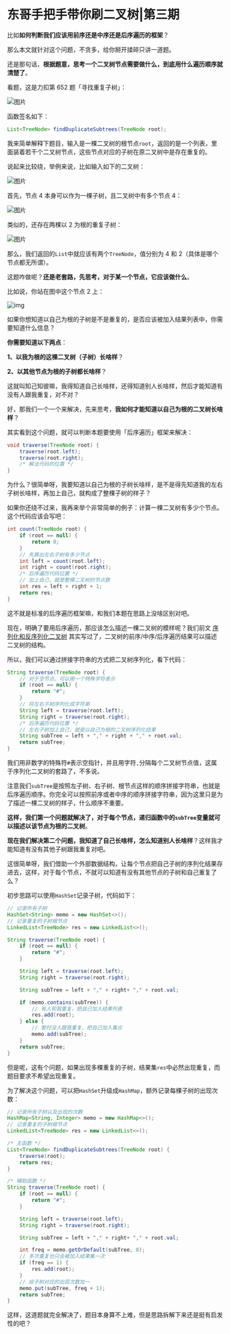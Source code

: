 # 东哥手把手带你刷二叉树|第三期

比如**如何判断我们应该用前序还是中序还是后序遍历的框架**？

那么本文就针对这个问题，不贪多，给你掰开揉碎只讲一道题。

还是那句话，**根据题意，思考一个二叉树节点需要做什么，到底用什么遍历顺序就清楚了**。

看题，这是力扣第 652 题「寻找重复子树」：

![图片](asserts/images/640-20210923234923114)

函数签名如下：

```java
List<TreeNode> findDuplicateSubtrees(TreeNode root);
```

我来简单解释下题目，输入是一棵二叉树的根节点`root`，返回的是一个列表，里面装着若干个二叉树节点，这些节点对应的子树在原二叉树中是存在重复的。

说起来比较绕，举例来说，比如输入如下的二叉树：

![图片](https://mmbiz.qpic.cn/sz_mmbiz_png/gibkIz0MVqdEZ34jAzIFyYFwydTpKCfA4QECqOM5iahlG09xrjp1zicjeFHq1AibwMePraL6vVws9iaicmeknfOWB7iaA/640?wx_fmt=png&tp=webp&wxfrom=5&wx_lazy=1&wx_co=1)

首先，节点 4 本身可以作为一棵子树，且二叉树中有多个节点 4：

![图片](https://mmbiz.qpic.cn/sz_mmbiz_png/gibkIz0MVqdEZ34jAzIFyYFwydTpKCfA4FhMaPRFn7hZhJDXyV2ia3LKtibnYcAnTfP0F57icUtZjww1ic2ia0ZzYFkw/640?wx_fmt=png&tp=webp&wxfrom=5&wx_lazy=1&wx_co=1)

类似的，还存在两棵以 2 为根的重复子树：

![图片](https://mmbiz.qpic.cn/sz_mmbiz_png/gibkIz0MVqdEZ34jAzIFyYFwydTpKCfA4FfHnXLGPicfb8aL6kFuK6UIdn6a7Mqf8sXKZG4vJrMM6uWJKoAq4LNA/640?wx_fmt=png&tp=webp&wxfrom=5&wx_lazy=1&wx_co=1)

那么，我们返回的`List`中就应该有两个`TreeNode`，值分别为 4 和 2（具体是哪个节点都无所谓）。

这题咋做呢？**还是老套路，先思考，对于某一个节点，它应该做什么**。

比如说，你站在图中这个节点 2 上：

![img](asserts/images/640)

如果你想知道以自己为根的子树是不是重复的，是否应该被加入结果列表中，你需要知道什么信息？

**你需要知道以下两点**：

**1、以我为根的这棵二叉树（子树）长啥样**？

**2、以其他节点为根的子树都长啥样**？

这就叫知己知彼嘛，我得知道自己长啥样，还得知道别人长啥样，然后才能知道有没有人跟我重复，对不对？

好，那我们一个一个来解决，先来思考，**我如何才能知道以自己为根的二叉树长啥样**？

其实看到这个问题，就可以判断本题要使用「后序遍历」框架来解决：

```java
void traverse(TreeNode root) {
    traverse(root.left);
    traverse(root.right);
    /* 解法代码的位置 */
}
```

为什么？很简单呀，我要知道以自己为根的子树长啥样，是不是得先知道我的左右子树长啥样，再加上自己，就构成了整棵子树的样子？

如果你还绕不过来，我再来举个非常简单的例子：计算一棵二叉树有多少个节点。这个代码应该会写吧：

```java
int count(TreeNode root) {
    if (root == null) {
        return 0;
    }
    // 先算出左右子树有多少节点
    int left = count(root.left);
    int right = count(root.right);
    /* 后序遍历代码位置 */
    // 加上自己，就是整棵二叉树的节点数
    int res = left + right + 1;
    return res;
}
```

这不就是标准的后序遍历框架嘛，和我们本题在思路上没啥区别对吧。

现在，明确了要用后序遍历，那应该怎么描述一棵二叉树的模样呢？我们前文 [序列化和反序列化二叉树](http://mp.weixin.qq.com/s?__biz=MzAxODQxMDM0Mw==&mid=2247485871&idx=1&sn=bcb24ea8927995b585629a8b9caeed01&chksm=9bd7f7a7aca07eb1b4c330382a4e0b916ef5a82ca48db28908ab16563e28a376b5ca6805bec2&scene=21#wechat_redirect) 其实写过了，二叉树的前序/中序/后序遍历结果可以描述二叉树的结构。

所以，我们可以通过拼接字符串的方式把二叉树序列化，看下代码：

```java
String traverse(TreeNode root) {
    // 对于空节点，可以用一个特殊字符表示
    if (root == null) {
        return "#";
    }
    // 将左右子树序列化成字符串
    String left = traverse(root.left);
    String right = traverse(root.right);
    /* 后序遍历代码位置 */
    // 左右子树加上自己，就是以自己为根的二叉树序列化结果
    String subTree = left + "," + right + "," + root.val;
    return subTree;
}
```

我们用非数字的特殊符`#`表示空指针，并且用字符`,`分隔每个二叉树节点值，这属于序列化二叉树的套路了，不多说。

注意我们`subTree`是按照左子树、右子树、根节点这样的顺序拼接字符串，也就是后序遍历顺序。你完全可以按照前序或者中序的顺序拼接字符串，因为这里只是为了描述一棵二叉树的样子，什么顺序不重要。

**这样，我们第一个问题就解决了，对于每个节点，递归函数中的`subTree`变量就可以描述以该节点为根的二叉树**。

**现在我们解决第二个问题，我知道了自己长啥样，怎么知道别人长啥样**？这样我才能知道有没有其他子树跟我重复对吧。

这很简单呀，我们借助一个外部数据结构，让每个节点把自己子树的序列化结果存进去，这样，对于每个节点，不就可以知道有没有其他节点的子树和自己重复了么？

初步思路可以使用`HashSet`记录子树，代码如下：

```java
// 记录所有子树
HashSet<String> memo = new HashSet<>();
// 记录重复的子树根节点
LinkedList<TreeNode> res = new LinkedList<>();

String traverse(TreeNode root) {
    if (root == null) {
        return "#";
    }

    String left = traverse(root.left);
    String right = traverse(root.right);

    String subTree = left + "," + right+ "," + root.val;

    if (memo.contains(subTree)) {
        // 有人和我重复，把自己加入结果列表
        res.add(root);
    } else {
        // 暂时没人跟我重复，把自己加入集合
        memo.add(subTree);
    }
    return subTree;
}
```

但是呢，这有个问题，如果出现多棵重复的子树，结果集`res`中必然出现重复，而题目要求不希望出现重复。

为了解决这个问题，可以把`HashSet`升级成`HashMap`，额外记录每棵子树的出现次数：

```java
// 记录所有子树以及出现的次数
HashMap<String, Integer> memo = new HashMap<>();
// 记录重复的子树根节点
LinkedList<TreeNode> res = new LinkedList<>();

/* 主函数 */
List<TreeNode> findDuplicateSubtrees(TreeNode root) {
    traverse(root);
    return res;
}

/* 辅助函数 */
String traverse(TreeNode root) {
    if (root == null) {
        return "#";
    }

    String left = traverse(root.left);
    String right = traverse(root.right);

    String subTree = left + "," + right+ "," + root.val;

    int freq = memo.getOrDefault(subTree, 0);
    // 多次重复也只会被加入结果集一次
    if (freq == 1) {
        res.add(root);
    }
    // 给子树对应的出现次数加一
    memo.put(subTree, freq + 1);
    return subTree;
}
```

这样，这道题就完全解决了，题目本身算不上难，但是思路拆解下来还是挺有启发性的吧？

